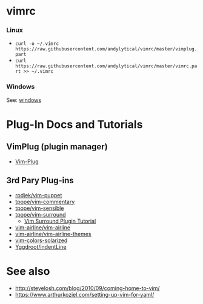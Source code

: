 # vimrc

### Linux
- `curl -o ~/.vimrc https://raw.githubusercontent.com/andylytical/vimrc/master/vimplug.part`
- `curl https://raw.githubusercontent.com/andylytical/vimrc/master/vimrc.part >> ~/.vimrc`

### Windows
See: [windows](windows/)

# Plug-In Docs and Tutorials
## VimPlug (plugin manager)
- [Vim-Plug](https://github.com/junegunn/vim-plug)
## 3rd Pary Plug-ins
- [rodjek/vim-puppet](https://github.com/rodjek/vim-puppet.git)
- [tpope/vim-commentary](https://github.com/tpope/vim-commentary.git)
- [tpope/vim-sensible](https://github.com/tpope/vim-sensible.git)
- [tpope/vim-surround](https://github.com/tpope/vim-surround.git)
  - [Vim Surround Plugin Tutorial](http://www.futurile.net/2016/03/19/vim-surround-plugin-tutorial/)
- [vim-airline/vim-airline](https://github.com/vim-airline/vim-airline.git)
- [vim-airline/vim-airline-themes](https://github.com/vim-airline/vim-airline-themes.git)
- [vim-colors-solarized](https://github.com/altercation/vim-colors-solarized)
- [Yggdroot/indentLine](https://github.com/Yggdroot/indentLine)

# See also
- http://stevelosh.com/blog/2010/09/coming-home-to-vim/
- https://www.arthurkoziel.com/setting-up-vim-for-yaml/
